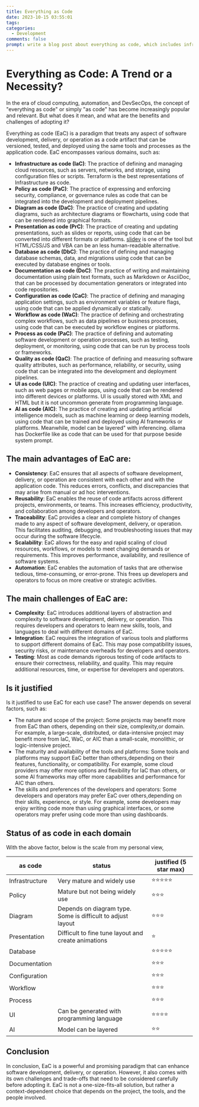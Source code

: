 ```yaml
---
title: Everything as Code
date: 2023-10-15 03:55:01
tags:
categories:
  - Development
comments: false
prompt: write a blog post about everything as code, which includes infrastructure as code, policy as code, diagram as code, presentation as code, Database as Code, Documentation as code, Configuration as code, Workflow as code, Process as Code, Quality as code, UI as code, AI as code. list out the pros and cons. list out whether it is justify to use as code for each use case
---
```


<style>
.article-entry ul li {
  margin-bottom: 20px; 
}
</style>

# Everything as Code: A Trend or a Necessity?

In the era of cloud computing, automation, and DevSecOps, the concept of "everything as code" or simply "as code" has become increasingly popular and relevant. But what does it mean, and what are the benefits and challenges of adopting it?

Everything as code (EaC) is a paradigm that treats any aspect of software development, delivery, or operation as a code artifact that can be versioned, tested, and deployed using the same tools and processes as the application code. EaC encompasses various domains, such as:

- **Infrastructure as code (IaC)**: The practice of defining and managing cloud resources, such as servers, networks, and storage, using configuration files or scripts. Terraform is the best representations of Infrastructure as code.
- **Policy as code (PaC)**: The practice of expressing and enforcing security, compliance, or governance rules as code that can be integrated into the development and deployment pipelines.
- **Diagram as code (DaC)**: The practice of creating and updating diagrams, such as architecture diagrams or flowcharts, using code that can be rendered into graphical formats.
- **Presentation as code (PrC)**: The practice of creating and updating presentations, such as slides or reports, using code that can be converted into different formats or platforms. [slidev](https://sli.dev/) is one of the tool but HTML/CSS/JS and VBA can be an less human-readable alternative.
- **Database as code (DbC)**: The practice of defining and managing database schemas, data, and migrations using code that can be executed by database engines or tools.
- **Documentation as code (DoC)**: The practice of writing and maintaining documentation using plain text formats, such as Markdown or AsciiDoc, that can be processed by documentation generators or integrated into code repositories.
- **Configuration as code (CaC)**: The practice of defining and managing application settings, such as environment variables or feature flags, using code that can be applied dynamically or statically.
- **Workflow as code (WaC)**: The practice of defining and orchestrating complex workflows, such as data pipelines or business processes, using code that can be executed by workflow engines or platforms.
- **Process as code (PaC)**: The practice of defining and automating software development or operation processes, such as testing, deployment, or monitoring, using code that can be run by process tools or frameworks.
- **Quality as code (QaC)**: The practice of defining and measuring software quality attributes, such as performance, reliability, or security, using code that can be integrated into the development and deployment pipelines.
- **UI as code (UIC)**: The practice of creating and updating user interfaces, such as web pages or mobile apps, using code that can be rendered into different devices or platforms. UI is usually stored with XML and HTML but it is not uncommon generate from programming language.
- **AI as code (AIC)**: The practice of creating and updating artificial intelligence models, such as machine learning or deep learning models, using code that can be trained and deployed using AI frameworks or platforms. Meanwhile, model can be layered" with inferencing. ollama has Dockerfile like as code that can be used for that purpose beside system prompt.

## The main advantages of EaC are:

- **Consistency**: EaC ensures that all aspects of software development, delivery, or operation are consistent with each other and with the application code. This reduces errors, conflicts, and discrepancies that may arise from manual or ad hoc interventions.
- **Reusability**: EaC enables the reuse of code artifacts across different projects, environments, or teams. This increases efficiency, productivity, and collaboration among developers and operators.
- **Traceability**: EaC provides a clear and complete history of changes made to any aspect of software development, delivery, or operation. This facilitates auditing, debugging, and troubleshooting issues that may occur during the software lifecycle.
- **Scalability**: EaC allows for the easy and rapid scaling of cloud resources, workflows, or models to meet changing demands or requirements. This improves performance, availability, and resilience of software systems.
- **Automation**: EaC enables the automation of tasks that are otherwise tedious, time-consuming, or error-prone. This frees up developers and operators to focus on more creative or strategic activities.

## The main challenges of EaC are:

- **Complexity**: EaC introduces additional layers of abstraction and complexity to software development, delivery, or operation. This requires developers and operators to learn new skills, tools, and languages to deal with different domains of EaC.
- **Integration**: EaC requires the integration of various tools and platforms to support different domains of EaC. This may pose compatibility issues,
security risks,
or maintenance overheads for developers and operators.
- **Testing**: Most as code demands rigorous testing of code artifacts to ensure their correctness,
reliability, and quality. This may require additional resources, time, or expertise for developers and operators.

## Is it justified
Is it justified to use EaC for each use case? The answer depends on several factors,
such as:

- The nature and scope of the project: Some projects may benefit more from EaC than others, depending on their size, complexity,or domain. For example, a large-scale, distributed, or data-intensive project may benefit more from IaC, WaC, or AIC than a small-scale, monolithic, or logic-intensive project.
- The maturity and availability of the tools and platforms: Some tools and platforms may support EaC better than others,depending on their features, functionality, or compatibility. For example, some cloud providers may offer more options and flexibility for IaC than others, or some AI frameworks may offer more capabilities and performance for AIC than others.
- The skills and preferences of the developers and operators: Some developers and operators may prefer EaC over others,depending on their skills, experience, or style. For example, some developers may enjoy writing code more than using graphical interfaces, or some operators may prefer using code more than using dashboards.

## Status of as code in each domain

With the above factor, below is the scale from my personal view,

| as code | status | justified (5 star max) | 
| --- | --- | --- |
| Infrastructure | Very mature and widely use | :star::star::star::star::star: |
| Policy | Mature but not being widely use | :star::star::star: |
| Diagram | Depends on diagram type. Some is difficult to adjust layout | :star::star::star: |
| Presentation | Difficult to fine tune layout and create animations | :star: | 
| Database  | | :star::star::star::star::star: |
| Documentation | | :star::star::star: |
| Configuration  | | :star::star::star: |
| Workflow   | | :star::star::star: |
| Process    | | :star::star::star: |
| UI    | Can be generated with programming language | :star::star::star::star: |
| AI    | Model can be layered | :star::star: |

## Conclusion

In conclusion, EaC is a powerful and promising paradigm that can enhance software development, delivery, or operation. However, it also comes with its own challenges and trade-offs that need to be considered carefully before adopting it. EaC is not a one-size-fits-all solution, but rather a context-dependent choice that depends on the project, the tools, and the people involved.
